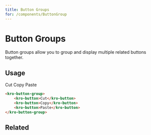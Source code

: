 ```yaml
---
title: Button Groups
for: /components/ButtonGroup
---
```


# Button Groups
Button groups allow you to group and display multiple related buttons together.

## Usage
<kro-button-group>
    <kro-button>Cut</kro-button>
    <kro-button>Copy</kro-button>
    <kro-button>Paste</kro-button>
</kro-button-group>

```html
<kro-button-group>
    <kro-button>Cut</kro-button>
    <kro-button>Copy</kro-button>
    <kro-button>Paste</kro-button>
</kro-button-group>
```

## Related
<press-article-link title="Dialogs" subtitle="Creating dialogs to annoy your users!" to="/components/dialog"></press-article-link>